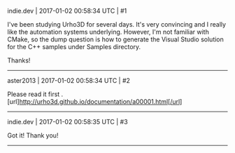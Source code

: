 indie.dev | 2017-01-02 00:58:34 UTC | #1

I've been studying Urho3D for several days. It's very convincing and I really like the automation systems underlying.
However, I'm not familiar with CMake, so the dump question is how to generate the Visual Studio solution for the C++ samples under Samples directory.

Thanks!

-------------------------

aster2013 | 2017-01-02 00:58:34 UTC | #2

Please read it first .[url]http://urho3d.github.io/documentation/a00001.html[/url]

-------------------------

indie.dev | 2017-01-02 00:58:35 UTC | #3

Got it! Thank you!

-------------------------

